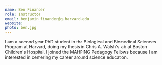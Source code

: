 ```yaml
---
name: Ben Finander
role: Instructor
email: benjamin_finander@g.harvard.edu
website: 
photo: ben.jpg
---
```

I am a second year PhD student in the Biological and Biomedical Sciences Program at Harvard, doing my thesis in Chris A. Walsh's lab at Boston Children's Hospital. I joined the MAHPING Pedagogy Fellows because I am interested in centering my career around science education.
